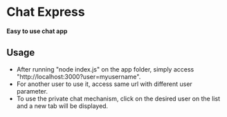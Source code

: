 # Chat Express

**Easy to use chat app**

## Usage
 - After running "node index.js" on the app folder, simply access "http://localhost:3000?user=myusername".
 - For another user to use it, access same url with different user parameter.
 - To use the private chat mechanism, click on the desired user on the list and a new tab will be displayed.



